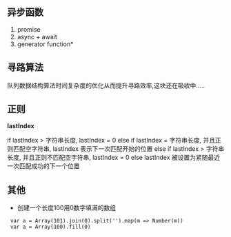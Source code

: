 ## 异步函数

1. promise
2. async + await
3. generator function*

## 寻路算法

队列数据结构算法时间复杂度的优化从而提升寻路效率,这块还在吸收中.....

## 正则

**lastIndex**

if lastIndex > 字符串长度, lastIndex = 0
else if lastIndex = 字符串长度, 并且正则匹配空字符串, lastIndex 表示下一次匹配开始的位置
else if lastIndex > 字符串长度, 并且正则不匹配空字符串, lastIndex = 0
else lastIndex 被设置为紧随最近一次匹配成功的下一个位置


## 其他

- 创建一个长度100用0数字填满的数组

```code
 var a = Array(101).join(0).split('').map(m => Number(m))
 var a = Array(100).fill(0)
 ```